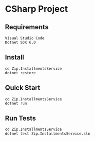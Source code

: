 # CSharp Project

## Requirements
```
Visual Studio Code
Dotnet SDK 6.0
```

## Install
```
cd Zip.InstallmentsService
dotnet restore
```

## Quick Start
```
cd Zip.InstallmentsService
dotnet run
```

## Run Tests
```
cd Zip.InstallmentsService
dotnet test Zip.InstallmentsService.sln
```
